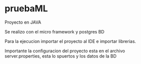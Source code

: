 # pruebaML


Proyecto en JAVA


Se realizo con el micro framework y postgres BD

Para la ejecucion importar el proyecto al IDE e importar librerias.

Importante la configuracion del proyecto esta en el archivo server.properties, esta lo spuertos y los datos de la BD

